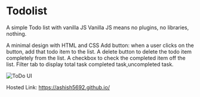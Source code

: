 # Todolist
A simple Todo list with vanilla JS
Vanilla JS means no plugins, no libraries, nothing.

A minimal design with HTML and CSS
Add button: when a user clicks on the button, add that todo item to the list.
A delete button to delete the todo item completely from the list.
A checkbox to check the completed item off the list.
Filter tab to display total task completed task,uncompleted task.


![ToDo UI](https://github.com/Ashish5692/Todolist/assets/92576127/4b8c702d-7de0-4562-956c-0dd84e32634e)

Hosted Link: https://ashish5692.github.io/
